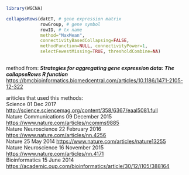 ```R
library(WGCNA)

collapseRows(datET, # gene expression matrix
             rowGroup, # gene symbol
             rowID, # tx name
             method="MaxMean", 
             connectivityBasedCollapsing=FALSE,
             methodFunction=NULL, connectivityPower=1,
             selectFewestMissing=TRUE, thresholdCombine=NA)
             

 ```
 method from: 
 ***Strategies for aggregating gene expression data: The collapseRows R function***
 https://bmcbioinformatics.biomedcentral.com/articles/10.1186/1471-2105-12-322
 
 ariticles that used this methods: <br/>
 Science  01 Dec 2017 http://science.sciencemag.org/content/358/6367/eaal5081.full <br/> 
 Nature Communications 09 December 2015 https://www.nature.com/articles/ncomms9885 <br/> 
 Nature Neuroscience 22 February 2016 https://www.nature.com/articles/nn.4256 <br/> 
 Nature 25 May 2014 https://www.nature.com/articles/nature13255 <br/> 
 Nature Neuroscience 16 November 2015 https://www.nature.com/articles/nn.4171 <br/> 
 Bioinformatics 15 June 2014 https://academic.oup.com/bioinformatics/article/30/12/i105/388164
 
